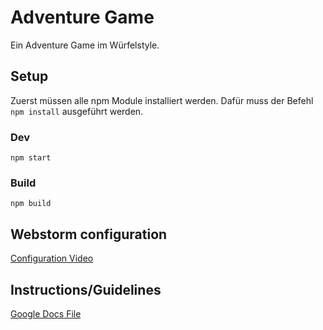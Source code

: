 # Adventure Game
Ein Adventure Game im Würfelstyle.
## Setup
Zuerst müssen alle npm Module installiert werden. Dafür muss der Befehl `npm install` ausgeführt werden.
### Dev
`npm start`
### Build
`npm build`
## Webstorm configuration
[Configuration Video](https://i.imgur.com/Qmege4c.gifv)
## Instructions/Guidelines
[Google Docs File](https://docs.google.com/document/d/1e0SbqaehWmmYNPtqas-18qK4MPLdaHvVQPR63MsKMPY/edit#)
